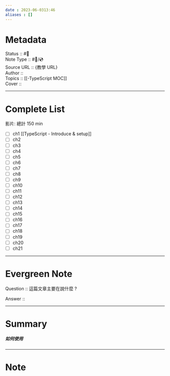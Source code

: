 ```yaml
---
date : 2023-06-0313:46
aliases : []
---
```

# Metadata
Status :: #🌱 <br>
Note Type :: #📨/💿 <br>
Source URL :: {教學 URL} <br>
Author :: <br>
Topics :: [[-TypeScript MOC]] <br>
Cover ::

---
# Complete List
影片: 總計 150 min 
- [ ] ch1 [[TypeScript - Introduce & setup]]
- [ ] ch2
- [ ] ch3
- [ ] ch4
- [ ] ch5
- [ ] ch6
- [ ] ch7
- [ ] ch8
- [ ] ch9
- [ ] ch10
- [ ] ch11
- [ ] ch12
- [ ] ch13
- [ ] ch14
- [ ] ch15
- [ ] ch16
- [ ]  ch17
- [ ]  ch18
- [ ]  ch19
- [ ]  ch20
- [ ]  ch21

---
# Evergreen Note

Question :: 這篇文章主要在說什麼 ?

Answer ::

---

# Summary 
##### 如何使用
---

# Note
